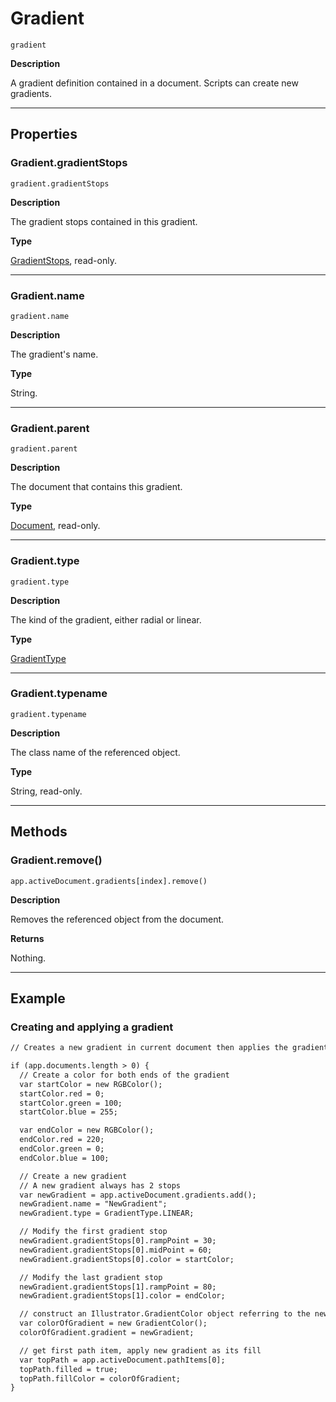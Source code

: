 # Gradient

`gradient`

**Description**

A gradient definition contained in a document. Scripts can create new gradients.

---

## Properties

### Gradient.gradientStops

`gradient.gradientStops`

**Description**

The gradient stops contained in this gradient.

**Type**

[GradientStops](./GradientStops.md), read-only.

---

### Gradient.name

`gradient.name`

**Description**

The gradient's name.

**Type**

String.

---

### Gradient.parent

`gradient.parent`

**Description**

The document that contains this gradient.

**Type**

[Document](./Document.md), read-only.

---

### Gradient.type

`gradient.type`

**Description**

The kind of the gradient, either radial or linear.

**Type**

[GradientType](scripting-constants.md#jsobjref-scripting-constants-gradienttype)

---

### Gradient.typename

`gradient.typename`

**Description**

The class name of the referenced object.

**Type**

String, read-only.

---

## Methods

### Gradient.remove()

`app.activeDocument.gradients[index].remove()`

**Description**

Removes the referenced object from the document.

**Returns**

Nothing.

---

## Example

### Creating and applying a gradient

```default
// Creates a new gradient in current document then applies the gradient to the frontmost path item

if (app.documents.length > 0) {
  // Create a color for both ends of the gradient
  var startColor = new RGBColor();
  startColor.red = 0;
  startColor.green = 100;
  startColor.blue = 255;

  var endColor = new RGBColor();
  endColor.red = 220;
  endColor.green = 0;
  endColor.blue = 100;

  // Create a new gradient
  // A new gradient always has 2 stops
  var newGradient = app.activeDocument.gradients.add();
  newGradient.name = "NewGradient";
  newGradient.type = GradientType.LINEAR;

  // Modify the first gradient stop
  newGradient.gradientStops[0].rampPoint = 30;
  newGradient.gradientStops[0].midPoint = 60;
  newGradient.gradientStops[0].color = startColor;

  // Modify the last gradient stop
  newGradient.gradientStops[1].rampPoint = 80;
  newGradient.gradientStops[1].color = endColor;

  // construct an Illustrator.GradientColor object referring to the newly created gradient
  var colorOfGradient = new GradientColor();
  colorOfGradient.gradient = newGradient;

  // get first path item, apply new gradient as its fill
  var topPath = app.activeDocument.pathItems[0];
  topPath.filled = true;
  topPath.fillColor = colorOfGradient;
}
```
